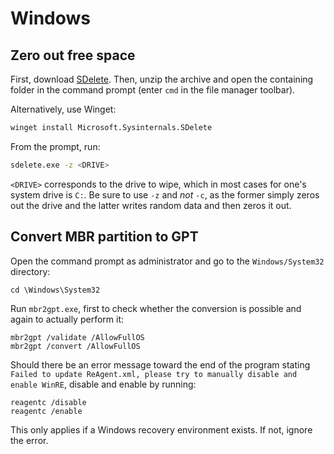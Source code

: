 # Windows

## Zero out free space

First, download [SDelete](https://download.sysinternals.com/files/SDelete.zip).
Then, unzip the archive and open the containing folder in the command prompt
(enter `cmd` in the file manager toolbar).

Alternatively, use Winget:

```sh
winget install Microsoft.Sysinternals.SDelete
```

From the prompt, run:

```sh
sdelete.exe -z <DRIVE>
```

`<DRIVE>` corresponds to the drive to wipe, which in most cases for one's system
drive is `C:`. Be sure to use `-z` and _not_ `-c`, as the former simply zeros
out the drive and the latter writes random data and then zeros it out.

## Convert MBR partition to GPT

Open the command prompt as administrator and go to the `Windows/System32`
directory:

```
cd \Windows\System32
```

Run `mbr2gpt.exe`, first to check whether the conversion is possible and again
to actually perform it:

```
mbr2gpt /validate /AllowFullOS
mbr2gpt /convert /AllowFullOS
```

Should there be an error message toward the end of the program stating
`Failed to update ReAgent.xml, please try to manually disable and enable WinRE`,
disable and enable by running:

```
reagentc /disable
reagentc /enable
```

This only applies if a Windows recovery environment exists. If not, ignore the
error.
